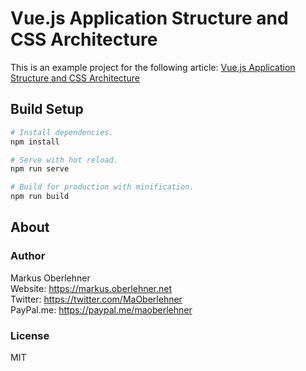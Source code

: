# Vue.js Application Structure and CSS Architecture

This is an example project for the following article: [Vue.js Application Structure and CSS Architecture](https://markus.oberlehner.net/blog/vue-application-structure-and-css-architecture/)

## Build Setup

``` bash
# Install dependencies.
npm install

# Serve with hot reload.
npm run serve

# Build for production with minification.
npm run build
```

## About

### Author

Markus Oberlehner  
Website: https://markus.oberlehner.net  
Twitter: https://twitter.com/MaOberlehner  
PayPal.me: https://paypal.me/maoberlehner

### License

MIT
